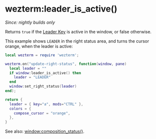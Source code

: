 # wezterm:leader_is_active()

*Since: nightly builds only*

Returns `true` if the [Leader Key](../../keys.md) is active in the window, or false otherwise.

This example shows `LEADER` in the right status area, and turns the cursor orange,
when the leader is active:

```lua
local wezterm = require 'wezterm';

wezterm.on("update-right-status", function(window, pane)
  local leader = ""
  if window:leader_is_active() then
    leader = "LEADER"
  end
  window:set_right_status(leader)
end);

return {
  leader = { key="a", mods="CTRL" },
  colors = {
    compose_cursor = "orange",
  },
}
```

See also: [window:composition_status()](composition_status.md).
